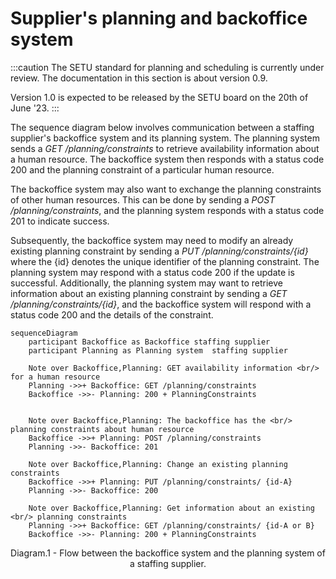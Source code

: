 # Supplier's planning and backoffice system

:::caution
The SETU standard for planning and scheduling is currently under review. The documentation in this section is about version 0.9.

Version 1.0 is expected to be released by the SETU board on the 20th of June '23.
:::

The sequence diagram below involves communication between a staffing supplier's backoffice system and its planning system. The planning system sends a _GET /planning/constraints_ to retrieve availability information about a human resource. The backoffice system then responds with a status code 200 and the planning constraint of a particular human resource.

The backoffice system may also want to exchange the planning constraints of other human resources. This can be done by sending a _POST /planning/constraints_, and the planning system responds with a status code 201 to indicate success.

Subsequently, the backoffice system may need to modify an already existing planning constraint by sending a _PUT /planning/constraints/{id}_ where the {id} denotes the unique identifier of the planning constraint. The planning system may respond with a status code 200 if the update is successful. Additionally, the planning system may want to retrieve information about an existing planning constraint by sending a _GET /planning/constraints/{id}_, and the backoffice system will respond with a status code 200 and the details of the constraint.

```mermaid
sequenceDiagram
    participant Backoffice as Backoffice staffing supplier
    participant Planning as Planning system  staffing supplier

    Note over Backoffice,Planning: GET availability information <br/> for a human resource
    Planning ->>+ Backoffice: GET /planning/constraints
    Backoffice ->>- Planning: 200 + PlanningConstraints


    Note over Backoffice,Planning: The backoffice has the <br/> planning constraints about human resource
    Backoffice ->>+ Planning: POST /planning/constraints
    Planning ->>- Backoffice: 201

    Note over Backoffice,Planning: Change an existing planning constraints
    Backoffice ->>+ Planning: PUT /planning/constraints/ {id-A}
    Planning ->>- Backoffice: 200

    Note over Backoffice,Planning: Get information about an existing <br/> planning constraints
    Planning ->>+ Backoffice: GET /planning/constraints/ {id-A or B}
    Backoffice ->>- Planning: 200 + PlanningConstraints
```

<figcaption align = "center">Diagram.1 - Flow between the backoffice system and the planning system of a staffing supplier.</figcaption>
